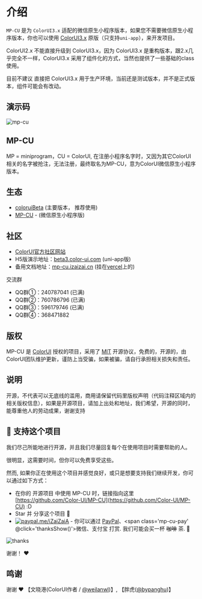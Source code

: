 <div class="mp-cu-doc-theme-content">

# 介绍

`MP-CU` 是为 `ColorUI3.x` 适配的微信原生小程序版本，如果您不需要微信原生小程序版本，你也可以使用 [ColorUI3.x](https://github.com/weilanwl/coloruiBeta) 原版（只支持`uni-app`），来开发项目。

ColorUI2.x 不能直接升级到 ColorUI3.x，因为 ColorUI3.x 是重构版本，跟2.x几乎完全不一样，ColorUI3.x 采用了组件化的方式，当然也提供了一些基础的class使用。

目前不建议 直接把 ColorUI3.x 用于生产环境，当前还是测试版本，并不是正式版本，组件可能会有改动。

## 演示码

![mp-cu](https://colorui-assest.vercel.app/mp-cu-doc/mp-cu.jpg)


## MP-CU

MP = miniprogram，CU = ColorUI, 在注册小程序名字时，又因为其它ColorUI相关的名字被抢注，无法注册，最终取名为MP-CU，意为ColorUI微信原生小程序版本。

## 生态

- [coloruiBeta](https://github.com/weilanwl/coloruiBeta) (主要版本， 推荐使用)
- [MP-CU](https://github.com/Color-UI/MP-CU) - (微信原生小程序版)

## 社区

- [ColorUI官方社区网站](https://color-ui.com/)
- H5版演示地址：[beta3.color-ui.com](https://beta3.color-ui.com/)  (uni-app版)
- 备用文档地址：[mp-cu.izaizai.cn](https://mp-cu.izaizai.cn/)  (挂在[vercel](https://vercel.com/)上的)

交流群

- QQ群①：240787041 (已满)
- QQ群②：760786796 (已满)
- QQ群③：596179746 (已满)
- QQ群④：368471882


## 版权

MP-CU 是 [ColorUI](https://color-ui.com/) 授权的项目，采用了 [MIT](https://opensource.org/licenses/MIT) 开源协议，免费的，开源的，由ColorUI团队维护更新，谨防上当受骗，如果被骗，请自行承担相关损失和责任。


## 说明

开源，不代表可以无底线的滥用，商用请保留代码里版权声明（代码注释区域内的相关版权信息），如果是开源项目，请加上出处和地址，我们希望，开源的同时，能尊重他人的劳动成果，谢谢支持


## :sparkling_heart: 支持这个项目

我们尽己所能地进行开源，并且我们尽量回复每个在使用项目时需要帮助的人。

很明显，这需要时间，但你可以免费享受这些。

然而, 如果你正在使用这个项目并感觉良好，或只是想要支持我们继续开发，你可以通过如下方式：

<div class="no-external-link-icon">

- 在你的 开源项目 中使用 MP-CU 时，链接指向这里[https://github.com/Color-UI/MP-CU](https://github.com/Color-UI/MP-CU) :D
- Star 并 分享这个项目 :rocket:
- [![paypal.me/iZaiZaiA](/images/paypal.svg)](https://paypal.me/iZaiZaiA) - 你可以通过 [PayPal](https://paypal.me/iZaiZaiA)、<span class='mp-cu-pay' @click='thanksShow()'>微信、支付宝</span> 打赏. 我们可能会买一杯 ~~咖啡~~ 茶. :tea:

<div class='mp-cu-pay-img' v-show="show">

![thanks](https://colorui-assest.vercel.app/mp-cu-doc/thanks.jpg)

</div>

谢谢！ :heart:


## 鸣谢

谢谢 :heart: 【文晓港(ColorUI作者 / [@weilanwl](https://github.com/weilanwl))】, 【胖虎([@bypanghu](https://github.com/bypanghu))】


</div>
</div>

<script setup>
import { ref } from "vue";
const show = ref(false);
function thanksShow() {
    show.value = !show.value;
}
</script>